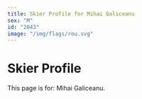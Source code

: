 ```yaml
---
title: Skier Profile for Mihai Galiceanu
sex: "M"
id: "2043"
image: "/img/flags/rou.svg" 
---
```


# Skier Profile

This page is for: Mihai Galiceanu.
    